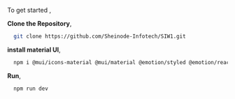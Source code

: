 To get started ,

**Clone the Repository**,

```bash
  git clone https://github.com/Sheinode-Infotech/SIW1.git
```
**install material UI**,

```bash
  npm i @mui/icons-material @mui/material @emotion/styled @emotion/react
```

**Run**,

```bash
  npm run dev
```